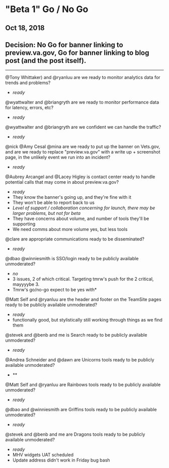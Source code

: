 # "Beta 1" Go / No Go 
## Oct 18, 2018

## Decision: No Go for banner linking to preview.va.gov, Go for banner linking to blog post (and the post itself).

---

@Tony Whittaker) and @ryanluu are we ready to monitor analytics data for trends and problems?
- *ready*

@wyattwalter and @briangryth are we ready to monitor performance data for latency, errors, etc?
- *ready*

@wyattwalter and @briangryth are we confident we can handle the traffic?
- *ready*

@nick @Amy Cesal @mina are we ready to put up the banner on Vets.gov, and are we ready to replace "preview.va.gov" with a write up + screenshot page, in the unlikely event we run into an incident?
- *ready*

@Aubrey Arcangel and @Lacey Higley is contact center ready to handle potential calls that may come in about preview.va.gov? 
- *ready*
- They know the banner's going up, and they're fine with it
- They won't be able to report back to us
- *Level of support / collaboration concerning for launch, there may be larger problems, but not for beta*
- They have concerns about volume, and number of tools they'll  be supporting
- We need comms about more volume yes, but less tools

@clare are appropriate communications ready to be disseminated?
- *ready*

@dbao @winniesmith is SSO/login ready to be publicly available unmoderated?
- *no*
- 3 issues, 2 of which critical. Targeting tmrw's push for the 2 critical, mayyyybe 3.
- Tmrw's go/no-go expect to be yes with* 

@Matt Self and @ryanluu are the header and footer on the TeamSite pages ready to be publicly available unmoderated?
- *ready*
- functionally good, but stylistically still working through things as we find them

@stevek and @benb and me is Search ready to be publicly available unmoderated?
- *ready*

@Andrea Schneider and @dawn are Unicorns tools ready to be publicly available unmoderated?
- **

@Matt Self and @ryanluu are Rainbows tools ready to be publicly available unmoderated?
- *ready*

@dbao and @winniesmith are Griffins tools ready to be publicly available unmoderated?
- *ready*

@stevek and @benb and me are Dragons tools ready to be publicly available unmoderated?
- *ready*
- MHV widgets UAT scheduled
- Update address didn't work in Friday bug bash
